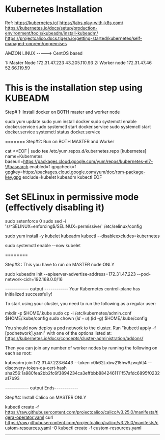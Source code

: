 Kubernetes Installation
=======================

Ref: 
https://kubernetes.io/
https://labs.play-with-k8s.com/
https://kubernetes.io/docs/setup/production-environment/tools/kubeadm/install-kubeadm/
https://projectcalico.docs.tigera.io/getting-started/kubernetes/self-managed-onprem/onpremises


AMZON LINUX -----> CentOS based

1: Master Node 172.31.47.223   43.205.110.93
2: Worker node 172.31.47.46    52.66.119.59



This is the installation step using KUBEADM
==============================================


Step# 1: Install docker on BOTH  master and worker node

sudo yum update
sudo yum install docker
sudo systemctl enable docker.service
sudo systemctl start docker.service
sudo systemctl start docker.service
systemctl status docker.service

=======
Step#2: Run on BOTH MASTER and Worker

cat <<EOF | sudo tee /etc/yum.repos.d/kubernetes.repo
[kubernetes]
name=Kubernetes
baseurl=https://packages.cloud.google.com/yum/repos/kubernetes-el7-\$basearch
enabled=1
gpgcheck=1
gpgkey=https://packages.cloud.google.com/yum/doc/rpm-package-key.gpg
exclude=kubelet kubeadm kubectl
EOF

# Set SELinux in permissive mode (effectively disabling it)

sudo setenforce 0
sudo sed -i 's/^SELINUX=enforcing$/SELINUX=permissive/' /etc/selinux/config

sudo yum install -y kubelet kubeadm kubectl --disableexcludes=kubernetes

sudo systemctl enable --now kubelet

========

Step#3 : This you have to run on MASTER node ONLY

sudo kubeadm init  --apiserver-advertise-address=172.31.47.223 --pod-network-cidr=192.168.0.0/16 

------------ output ------------
Your Kubernetes control-plane has initialized successfully!

To start using your cluster, you need to run the following as a regular user:

mkdir -p $HOME/.kube
sudo cp -i /etc/kubernetes/admin.conf $HOME/.kube/config
sudo chown $(id -u):$(id -g) $HOME/.kube/config


You should now deploy a pod network to the cluster.
Run "kubectl apply -f [podnetwork].yaml" with one of the options listed at:
  https://kubernetes.io/docs/concepts/cluster-administration/addons/

Then you can join any number of worker nodes by running the following on each as root:

kubeadm join 172.31.47.223:6443 --token c0k62t.xbw215hw9zwq5tt4 --discovery-token-ca-cert-hash sha256:1a980fea2bb2fc6f3894234ca3effbbb8842461111f57afdc6895f0232a17b93

------------ output Ends------------

Step#4: Install Calico on MASTER ONLY

kubectl create -f https://raw.githubusercontent.com/projectcalico/calico/v3.25.0/manifests/tigera-operator.yaml
curl https://raw.githubusercontent.com/projectcalico/calico/v3.25.0/manifests/custom-resources.yaml -O
kubectl create -f custom-resources.yaml


-------------




